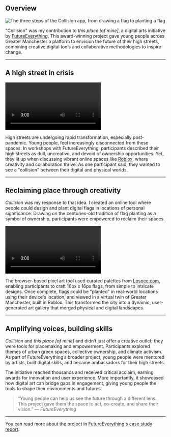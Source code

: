 ## Overview

![The three steps of the Collision app, from drawing a flag to planting a flag](collision_2.png)

"Collision" was my contribution to *this place [of mine]*, a digital arts initiative by [FutureEverything](https://futureeverything.org). This award-winning project gave young people across Greater Manchester a platform to envision the future of their high streets, combining creative digital tools and collaborative methodologies to inspire change.

---

## A high street in crisis

<video src='/collision.webm' caption='The intro animation that accompanied instructions for the user'></video>

High streets are undergoing rapid transformation, especially post-pandemic. Young people, feel increasingly disconnected from these spaces. In workshops with FutureEverything, participants described their high streets as dull, uncreative, and devoid of ownership opportunities. Yet, they lit up when discussing vibrant online spaces like [Roblox](https://www.roblox.com/), where creativity and collaboration thrive. As one participant said, they wanted to see a "collision" between their digital and physical worlds.

---

## Reclaiming place through creativity

_Collision_ was my response to that idea. I created an online tool where people could design and plant digital flags in locations of personal significance. Drawing on the centuries-old tradition of flag planting as a symbol of ownership, participants were empowered to reclaim their spaces.

<video src="/collision_2.webm" caption="Flags could be as simple or complex as participants wanted, with curated palettes sourced from Lospec.com"></video>

The browser-based pixel art tool used curated palettes from [Lospec.com](https://lospec.com), enabling participants to craft 16px x 16px flags, from simple to intricate designs. Once complete, flags could be "planted" in real-world locations using their device's location, and viewed in a virtual twin of Greater Manchester, built in Roblox. This transformed the city into a dynamic, user-generated art gallery that merged physical and digital landscapes.

---

## Amplifying voices, building skills

_Collision_ and _this place [of mine]_ and  didn’t just offer a creative outlet; they were tools for placemaking and empowerment. Participants explored themes of urban green spaces, collective ownership, and climate activism. As part of FutureEverything’s broader project, young people were mentored by artists, built digital skills, and became ambassadors for their high streets. 

The initiative reached thousands and received critical acclaim, earning awards for innovation and user experience. More importantly, it showcased how digital art can bridge gaps in engagement, giving young people the tools to shape their environments and futures.

> “Young people can help us see the future through a different lens. This project gave them the space to act, co-create, and share their vision.” — *FutureEverything*

---

You can read more about the project in [FutureEverything's case study report](https://futureeverything.org/news/this-place-of-mine-case-study/).
